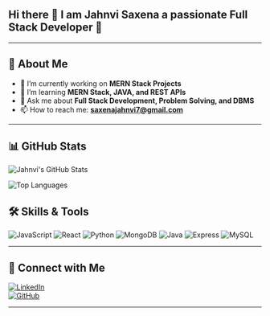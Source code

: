 ## Hi there 👋 I am Jahnvi Saxena   a passionate Full Stack Developer  🚀 


 

---

## 🚀 About Me  

- 🔭 I’m currently working on **MERN Stack Projects**  
- 🌱 I’m learning **MERN Stack, JAVA, and REST APIs**  
- 💬 Ask me about **Full Stack Development, Problem Solving, and DBMS**  
- 📫 How to reach me: **saxenajahnvi7@gmail.com**  

---
## 📊 GitHub Stats  
![Jahnvi's GitHub Stats](https://github-readme-stats.vercel.app/api?username=jahnvi2204&show_icons=true&theme=radical)  

![Top Languages](https://github-readme-stats.vercel.app/api/top-langs/?username=jahnvi2204&layout=compact&theme=radical)



## 🛠️ Skills & Tools  

![JavaScript](https://img.shields.io/badge/-JavaScript-05122A?style=flat&logo=javascript)  ![React](https://img.shields.io/badge/-React-05122A?style=flat&logo=react)  ![Python](https://img.shields.io/badge/-Python-05122A?style=flat&logo=python)  ![MongoDB](https://img.shields.io/badge/-MongoDB-05122A?style=flat&logo=mongodb)  ![Java](https://img.shields.io/badge/-Java-05122A?style=flat&logo=java)  ![Express](https://img.shields.io/badge/-Express-05122A?style=flat&logo=express)  ![MySQL](https://img.shields.io/badge/-MySQL-05122A?style=flat&logo=mysql)



  

---

## 🔗 Connect with Me  

[![LinkedIn](https://img.shields.io/badge/-LinkedIn-0077B5?style=flat&logo=linkedin&logoColor=white)](https://linkedin.com/in/jahnvi-saxena-738270247/)  
[![GitHub](https://img.shields.io/badge/-GitHub-333?style=flat&logo=github&logoColor=white)](https://github.com//jahnvi2204)  

---


<!--
**jahnvi2204/jahnvi2204** is a ✨ _special_ ✨ repository because its `README.md` (this file) appears on your GitHub profile.

Here are some ideas to get you started:

- 🔭 I’m currently working on ...
- 🌱 I’m currently learning ...
- 👯 I’m looking to collaborate on ...
- 🤔 I’m looking for help with ...
- 💬 Ask me about ...
- 📫 How to reach me: ...
- 😄 Pronouns: ...
- ⚡ Fun fact: ...
-->
